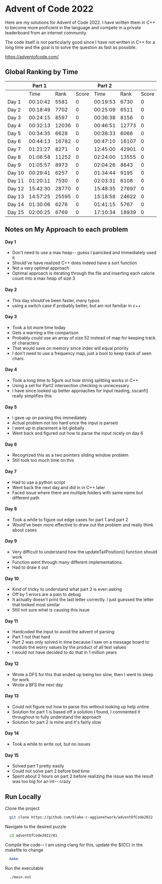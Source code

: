 # Advent of Code 2022

Here are my solutions for Advent of Code 2022. I have written them in C++ to become more proficient in the language and compete in a private leaderboard from an internet community.

The code itself is not particularly good since I have not written in C++ for a long time and the goal is to solve the question as fast as possible. 

https://adventofcode.com/

## Global Ranking by Time

|       | Part 1   |      |       | Part 2   |      |       |
|-------|----------|------|-------|----------|------|-------|
|       | Time     | Rank | Score | Time     | Rank | Score |
| Day 1 | 00:10:42 | 5581 | 0     | 00:19:53 | 6730 | 0     |
| Day 2 | 00:18:49 | 7702 | 0     | 00:25:09 | 6511 |  0    | 
| Day 3 | 00:24:15 | 8597 | 0     | 00:36:38 | 8156 |  0    |
| Day 4 | 00:32:13 | 12036|     0 | 00:46:51 | 12773|      0|
| Day 5 |  00:34:35| 6628 |    0  | 00:38:33 |  6066|      0|
| Day 6 | 00:44:13 | 16782|      0| 00:47:10 | 16107|      0|
| Day 7 |  01:21:27|  8271|     0 | 12:45:00 | 42901|     0 |
| Day 8 |  01:06:58| 11252|     0 | 02:24:00 | 13555|     0 |
| Day 9 |  01:05:57|  8973|     0 | 02:04:26 | 8643 |     0 |
| Day 10|  00:29:41| 6257 |      0| 01:34:44 |  9195|      0|
| Day 11|  01:20:11|  7530|     0 | 02:03:31 |  6108|      0|
| Day 12|  15:42:30| 28770|     0 | 15:48:35 | 27697|      0|
| Day 13|  14:57:25| 25595|     0 | 15:18:58 | 24622|     0 |
| Day 14|  01:30:06| 6276 |    0  | 01:41:15 |  5767|     0 |
| Day 15|  02:00:25| 6769 |    0  | 17:10:34 |18939 |    0  |



## Notes on My Approach to each problem

#### Day 1
- Don't need to use a max heap-- guess I panicked and immediately used it
- Should've have realized C++ does indeed have a sort function
- Not a very optimal approach
- Optimal approach is iterating through the file and inserting each calorie count into a max heap of size 3

#### Day 2 
- This day should've been faster, many typos
- using a switch case if probably better, but am not familiar in c++

#### Day 3
- Took a lot more time today
- Gets a warning a the comparison
- Probably could use an array of size 52 instead of map for keeping track of characters
- That would save on memory since index will equal priority
- I don't need to use a frequency map, just a bool to keep track of seen chars

#### Day 4
- Took a long time to figure out how string splitting works in C++
- Using a set for Part2 intersection checking is unnecessary  
- I have since looked up better approaches for input reading, sscanf() really simplifies this

#### Day 5
- I gave up on parsing this immediately
- Actual problem not too hard once the input is parsed
- I went up in placement a lot globally
- Went back and figured out how to parse the input nicely on day 6

#### Day 6
- Recognized this as a two pointers sliding window problem
- Still took too much time on this

#### Day 7
- Had to use a python script
- Went back the next day and did in in C++ later
- Faced issue where there are multiple folders with same name but different path

#### Day 8
- Took a while to figure out edge cases for part 1 and part 2
- Would've been more effective to draw out the problem and really think about cases

#### Day 9
- Very difficult to understand how the updateTailPosition() function should work
- Function went through many different implementations
- Had to draw it out

#### Day 10
- Kind of tricky to understand what part 2 is even asking
- Off by 1 errors are a pain to debug
- It actually doesn't print the last letter correctly. I just guessed the letter that looked most similar
- Still not sure what is causing this issue

#### Day 11
- Hardcoded the input to avoid the advent of parsing
- Part 1 not that hard
- Part 2 was only solved in time because I saw on a message board to modulo the worry values by the product of all test values
- I would not have decided to do that in 1 million years

#### Day 12
- Wrote a DFS for this that ended up being too slow, then I went to sleep for work
- Wrote a BFS the next day

#### Day 13
- Could not figure out how to parse this without looking up help online
- Solution for part 1 is based off a solution I found, I commented it throughout to fully understand the approach
- Solution for part 2 is mine and it's fairly slow

#### Day 14
- Took a while to write out, but no issues

#### Day 15
- Solved part 1 pretty easily
- Could not solve part 2 before bed time
- Spent about 2 hours on part 2 before realizing the issue was the result was too big for an int-- crazy

## Run Locally

Clone the project

```bash
  git clone https://github.com/blake-c-aggienetwork/adventOfCode2022
```

Navigate to the desired puzzle 

```bash
  cd adventOfCode2022/01
```

Compile the code-- I am using clang for this, update the $(CC) in the makefile to change

```bash
  make
```

Run the executable

```bash
  ./main.out
```

